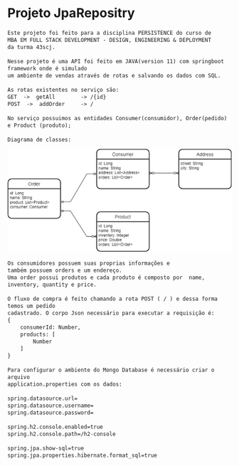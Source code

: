 # Projeto JpaRepositry

    Este projeto foi feito para a disciplina PERSISTENCE do curso de 
    MBA EM FULL STACK DEVELOPMENT - DESIGN, ENGINEERING & DEPLOYMENT
    da turma 43scj.

    Nesse projeto é uma API foi feito em JAVA(version 11) com springboot framework onde é simulado
    um ambiente de vendas através de rotas e salvando os dados com SQL.

    As rotas existentes no serviço são:
    GET  ->  getAll        -> /{id}
    POST  ->  addOrder     -> /

    No serviço possuimos as entidades Consumer(consumidor), Order(pedido) e Product (produto);

    Diagrama de classes: 

![plot](./image/diagrama.jpg)

    Os consumidores possuem suas proprias informações e
    também possuem orders e um endereço.
    Uma order possui produtos e cada produto é composto por  name, inventory, quantity e price.

    O fluxo de compra é feito chamando a rota POST ( / ) e dessa forma temos um pedido
    cadastrado. O corpo Json necessário para executar a requisição é:
    {
        consumerId: Number,
        products: [
            Number
        ]
    }

    Para configurar o ambiente do Mongo Database é necessário criar o arquivo
    application.properties com os dados:

    spring.datasource.url=
    spring.datasource.username=
    spring.datasource.password=
    
    spring.h2.console.enabled=true
    spring.h2.console.path=/h2-console
    
    spring.jpa.show-sql=true
    spring.jpa.properties.hibernate.format_sql=true
